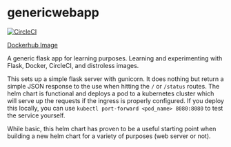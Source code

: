 # genericwebapp

[![CircleCI](https://circleci.com/gh/kylesykes/genericwebapp.svg?style=svg)](https://circleci.com/gh/kylesykes/genericwebapp)

[Dockerhub Image](https://hub.docker.com/r/kylesykes/genericwebapp/)

A generic flask app for learning purposes.  Learning and experimenting with Flask, Docker, CircleCI, and distroless images.

This sets up a simple flask server with gunicorn.  It does nothing but return a simple JSON response to the use when hitting the `/` or `/status` routes.  The helm chart is functional and deploys a pod to a kubernetes cluster which will serve up the requests if the ingress is properly configured.  If you deploy this locally, you can use `kubectl port-forward <pod_name> 8080:8080` to test the service yourself.

While basic, this helm chart has proven to be a useful starting point when building a new helm chart for a variety of purposes (web server or not).
